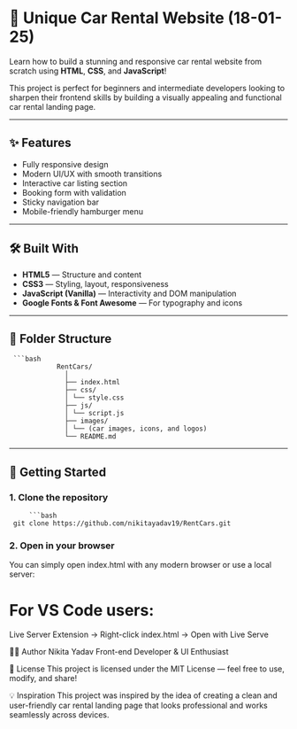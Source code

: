 # 🚗 Unique Car Rental Website (18-01-25)

Learn how to build a stunning and responsive car rental website from scratch using **HTML**, **CSS**, and **JavaScript**!

This project is perfect for beginners and intermediate developers looking to sharpen their frontend skills by building a visually appealing and functional car rental landing page.

---

## ✨ Features

- Fully responsive design
- Modern UI/UX with smooth transitions
- Interactive car listing section
- Booking form with validation
- Sticky navigation bar
- Mobile-friendly hamburger menu

---

## 🛠️ Built With

- **HTML5** — Structure and content
- **CSS3** — Styling, layout, responsiveness
- **JavaScript (Vanilla)** — Interactivity and DOM manipulation
- **Google Fonts & Font Awesome** — For typography and icons

---

## 📁 Folder Structure
     ```bash
                RentCars/
                  │
                  ├── index.html
                  ├── css/
                  │ └── style.css
                  ├── js/
                  │ └── script.js
                  ├── images/
                  │ └── (car images, icons, and logos)
                  └── README.md




---

## 🚀 Getting Started

### 1. Clone the repository

         ```bash
     git clone https://github.com/nikitayadav19/RentCars.git



### 2. Open in your browser
   You can simply open index.html with any modern browser or use a local server:

# For VS Code users:
Live Server Extension → Right-click index.html → Open with Live Serve




🧑‍💻 Author
Nikita Yadav
Front-end Developer & UI Enthusiast

📜 License
This project is licensed under the MIT License — feel free to use, modify, and share!

💡 Inspiration
This project was inspired by the idea of creating a clean and user-friendly car rental landing page that looks professional and works seamlessly across devices.





